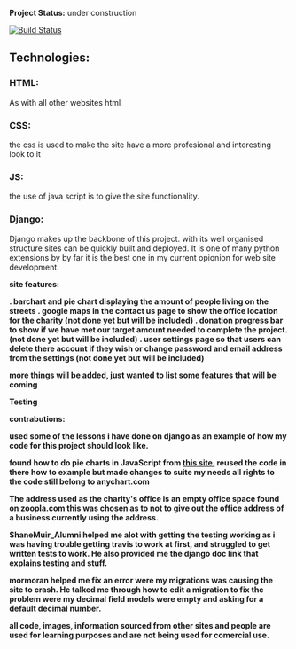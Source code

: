 <strong>Project Status:</strong> under construction

[![Build Status](https://travis-ci.org/Danhayes3008/milestone4.svg?branch=master)](https://travis-ci.org/Danhayes3008/milestone4)

<strong><h2>Technologies:</h2></strong>

<strong><h3>HTML:</h3></strong>
As with all other websites html 

<strong><h3>CSS:</h3></strong>
the css is used to make the site have a more profesional and interesting look to it

<strong><h3>JS:</h3></strong>
the use of java script is to give the site functionality.

<strong><h3>Django:</h3></strong>
Django makes up the backbone of this project. with its well organised structure sites can be quickly built and deployed. It is one of many python extensions by
by far it is the best one in my current opionion for web site development.

<strong>site features:</srtong>

 . barchart and pie chart displaying the amount of people living on the streets
 . google maps in the contact us page to show the office location for the charity (not done yet but will be included)
 . donation progress bar to show if we have met our target amount needed to complete the project. (not done yet but will be included)
 . user settings page so that users can delete there account if they wish or change password and email address from the settings (not done yet but will be included)

 more things will be added, just wanted to list some features that will be coming

<strong>Testing</strong>

contrabutions:

used some of the lessons i have done on django as an example of how my code for this project should look like.

found how to do pie charts in JavaScript from <a href="https://www.anychart.com/blog/2017/12/06/pie-chart-create-javascript/">this site.</a>
reused the code in there how to example but made changes to suite my needs all rights to the code still belong to anychart.com 

The address used as the charity's office is an empty office space found on zoopla.com this was chosen as to not to give out the office address of a business currently using the address.

ShaneMuir_Alumni helped me alot with getting the testing working as i was having trouble getting travis to work at first, and struggled to get written tests to work. He also provided me the django doc link that explains testing and stuff.

mormoran helped me fix an error were my migrations was causing the site to crash. He talked me through how to edit a migration to fix the problem were my decimal field models
were empty and asking for a default decimal number.

all code, images, information sourced from other sites and people are used for learning purposes and are not being used for comercial use.